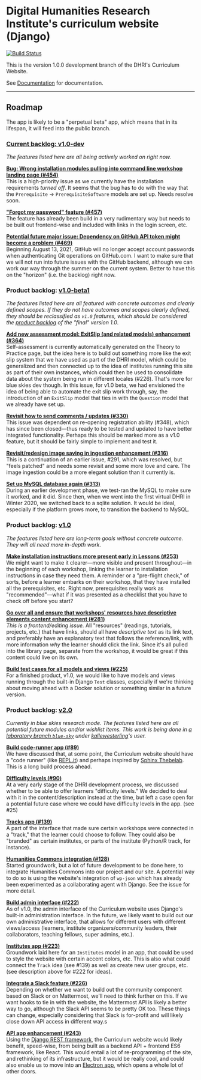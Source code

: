 # Digital Humanities Research Institute's curriculum website (Django)

[![Build Status](https://travis-ci.com/DHRI-Curriculum/django-app.svg?token=qsoYACcVqJuqMoXfJy84&branch=v1-dev)](https://travis-ci.com/DHRI-Curriculum/django-app)

This is the version 1.0.0 development branch of the DHRI's Curriculum Website.

See [Documentation](https://github.com/kallewesterling/django-app-documentation/blob/main/django-app-docs/README.md) for documentation.

---

## Roadmap

The app is likely to be a "perpetual beta" app, which means that in its lifespan, it will feed into the public branch.

### [Current backlog: v1.0-dev](https://github.com/DHRI-Curriculum/django-app/milestone/11)

_The features listed here are all being actively worked on right now._

**[Bug: Wrong installation modules pulling into command line workshop landing page (**#454**)](https://github.com/DHRI-Curriculum/django-app/issues/454)**  
This is a high-priority issue as we currently have the installation requirements _turned off_. It seems that the bug has to do with the way that the `Prerequisite` -> `PrerequisiteSoftware` models are set up. Needs resolve soon.

**["Forgot my password" feature (**#457**)](https://github.com/DHRI-Curriculum/django-app/issues/457)**  
The feature has already been build in a very rudimentary way but needs to be built out frontend-wise and included with links in the login screen, etc.

**[Potential future major issue: Dependency on GitHub API token might become a problem (**#469**)](https://github.com/DHRI-Curriculum/django-app/issues/469)**  
Beginning August 13, 2021, GitHub will no longer accept account passwords when authenticating Git operations on GitHub.com. I want to make sure that we will not run into future issues with the GitHub backend, although we can work our way through the summer on the current system. Better to have this on the "horizon" (i.e. the backlog) right now.

### Product backlog: [v1.0-beta1](https://github.com/DHRI-Curriculum/django-app/milestone/10)

_The features listed here are all featured with concrete outcomes and clearly defined scopes. If they do not have outcomes and scopes clearly defined, they should be reclassified as `v1.0` features, which should be considered the [product backlog](https://www.scrum.org/resources/what-is-a-product-backlog) of the "final" version 1.0_.

**[Add new assessment model: ExitSlip (and related models) enhancement (**#364**)](https://github.com/DHRI-Curriculum/django-app/issues/364)**  
Self-assessment is currently automatically generated on the Theory to Practice page, but the idea here is to build out something more like the exit slip system that we have used as part of the DHRI model, which could be generalized and then connected up to the idea of institutes running this site as part of their own instances, which could then be used to consolidate data about the system being run in different locales (#226). That's more for blue skies dev though. In this issue, for v1.0 beta, we had envisioned the idea of being able to automate the exit slip work through, say, the introduction of an `ExitSlip` model that ties in with the `Question` model that we already have set up.

**[Revisit how to send comments / updates (**#330**)](https://github.com/DHRI-Curriculum/django-app/issues/330)**  
This issue was dependent on re-opening registration ability (#348), which has since been closed—thus ready to be tested and updated to have better integrated functionality. Perhaps this should be marked more as a v1.0 feature, but it should be fairly simple to implement and test it.

**[Revisit/redesign image saving in ingestion enhancement (**#316**)](https://github.com/DHRI-Curriculum/django-app/issues/316)**  
This is a continuation of an earlier issue, #291, which was resolved, but "feels patched" and needs some revisit and some more love and care. The image ingestion could be a more elegant solution than it currently is.

**[Set up MySQL database again (**#313**)](https://github.com/DHRI-Curriculum/django-app/issues/313)**  
During an earlier development phase, we test-ran the MySQL to make sure it worked, and it did. Since then, when we went into the first virtual DHRI in Winter 2020, we switched back to a sqlite solution. It would be ideal, especially if the platform grows more, to transition the backend to MySQL.

### Product backlog: [v1.0](https://github.com/DHRI-Curriculum/django-app/milestone/3)

_The features listed here are long-term goals without concrete outcome. They will all need more in-depth work._

**[Make installation instructions more present early in Lessons (**#253**)](https://github.com/DHRI-Curriculum/django-app/issues/253)**  
We might want to make it clearer—more visible and present throughout—in the beginning of each workshop, linking the learner to installation instructions in case they need them. A reminder or a "pre-flight check," of sorts, before a learner embarks on their workshop, that they have installed all the prerequisites, etc. Right now, prerequisites really work as "recommended"—what if it was presented as a checklist that you have to check off before you start?

**[Go over all and ensure that workshops' resources have descriptive elements content enhancement (**#281**)](https://github.com/DHRI-Curriculum/django-app/issues/281)**  
_This is a frontend/editing issue._ All "resources" (readings, tutorials, projects, etc.) that have links, should all have _descriptive text_ as its link text, and preferably have an explanatory text that follows the reference/link, with more information _why_ the learner should click the link. Since it's all pulled into the library page, separate from the workshop, it would be great if this content could live on its own.

**[Build test cases for all models and views (**#225**)](https://github.com/DHRI-Curriculum/django-app/issues/225)**  
For a finished product, v1.0, we would like to have models and views running through the built-in Django `Test` classes, especially if we're thinking about moving ahead with a Docker solution or something similar in a future version.

### Product backlog: [v2.0](https://github.com/DHRI-Curriculum/django-app/milestone/7)

_Currently in blue skies research mode. The features listed here are all potential future modules and/or wishlist items. This work is being done in [a laboratory branch `blue-sky`](https://github.com/kallewesterling/django-app/tree/blue-sky) under [kallewesterling](https://github.com/kallewesterling)'s user._

**[Build code-runner app (**#89**)](https://github.com/DHRI-Curriculum/django-app/issues/89)**  
We have discussed that, at some point, the Curriculum website should have a "code runner" (like [REPL.it](https://repl.it/)) and perhaps inspired by [Sphinx Thebelab](https://sphinx-thebelab.readthedocs.io). This is a long build process ahead.

**[Difficulty levels (**#90**)](https://github.com/DHRI-Curriculum/django-app/issues/90)**  
At a very early stage of the DHRI development process, we discussed whether to be able to offer learners "difficulty levels." We decided to deal with it in the content/description instead at the time, but left a case open for a potential future case where we could have difficulty levels in the app. (see #25)

**[Tracks app (**#139**)](https://github.com/DHRI-Curriculum/django-app/issues/139)**  
A part of the interface that made sure certain workshops were connected in a "track," that the learner could choose to follow. They could also be "branded" as certain institutes, or parts of the institute (Python/R track, for instance).

**[Humanities Commons integration (**#128**)](https://github.com/DHRI-Curriculum/django-app/issues/128)**  
Started groundwork, but a lot of future development to be done here, to integrate Humanities Commons into our project and our site. A potential way to do so is using the website's integration of `wp-json` which has already been experimented as a collaborating agent with Django. See the issue for more detail.

**[Build admin interface (**#222**)](https://github.com/DHRI-Curriculum/django-app/issues/222)**  
As of v1.0, the admin interface of the Curriculum website uses Django's built-in administration interface. In the future, we likely want to build out our own administrative interface, that allows for different users with different views/access (learners, institute organizers/community leaders, their collaborators, teaching fellows, super admins, etc.).

**[Institutes app (**#223**)](https://github.com/DHRI-Curriculum/django-app/issues/223)**  
Groundwork laid here for an `Institutes` model in an app, that could be used to style the website with certain accent colors, etc. This is also what could connect the `Track` idea (see #139) as well as create new user groups, etc. (see description above for #222 for ideas).

**[Integrate a Slack feature (**#226**)](https://github.com/DHRI-Curriculum/django-app/issues/226)**  
Depending on whether we want to build out the community component based on Slack or on Mattermost, we'll need to think further on this. If we want hooks to tie in with the website, the Mattermost API is likely a better way to go, although the Slack API seems to be pretty OK too. These things can change, especially considering that Slack is for-profit and will likely close down API access in different way.s

**[API app enhancement (**#243**)](https://github.com/DHRI-Curriculum/django-app/issues/243)**  
Using the [Django REST framework](https://www.django-rest-framework.org/), the Curriculum website would likely benefit, speed-wise, from being built as a backend API + frontend ES6 framework, like React. This would entail a lot of re-programming of the site, and rethinking of its infrastructure, but it would be really cool, and could also enable us to move into an [Electron app](https://www.electronjs.org/), which opens a whole lot of other doors.
